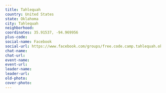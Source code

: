 ```yaml
---
title: Tahlequah
country: United States
state: Oklahoma
city: Tahlequah
neighborhood: 
coordinates: 35.91537, -94.969956
plus-code:
social-name: Facebook
social-url: https://www.facebook.com/groups/free.code.camp.tahlequah.ok
chat-name:
chat-url:
event-name:
event-url:
leader-name:
leader-url:
old-photo: 
cover-photo:
---
```

